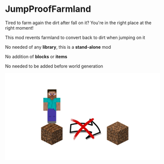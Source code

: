 # JumpProofFarmland 

Tired to farm again the dirt after fall on it? You're in the right place at the right moment!

This mod revents farmland to convert back to dirt when jumping on it

No needed of any <b>library</b>, this is a <b>stand-alone</b> mod

No addition of <b>blocks</b> or <b>items</b>

No needed to be added before world generation

![explicativeImage](./explicativejumpprooffarmlandimage.png)